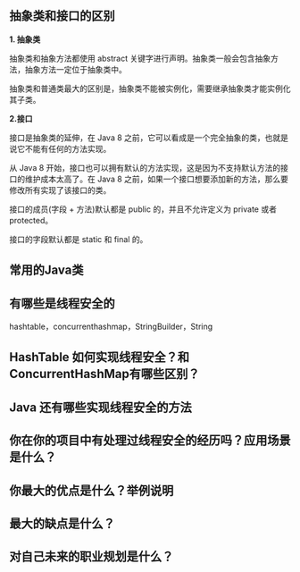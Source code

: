 

## 抽象类和接口的区别



**1. 抽象类**

抽象类和抽象方法都使用 abstract 关键字进行声明。抽象类一般会包含抽象方法，抽象方法一定位于抽象类中。

抽象类和普通类最大的区别是，抽象类不能被实例化，需要继承抽象类才能实例化其子类。

**2.接口**

接口是抽象类的延伸，在 Java 8 之前，它可以看成是一个完全抽象的类，也就是说它不能有任何的方法实现。

从 Java 8 开始，接口也可以拥有默认的方法实现，这是因为不支持默认方法的接口的维护成本太高了。在 Java 8 之前，如果一个接口想要添加新的方法，那么要修改所有实现了该接口的类。

接口的成员(字段 + 方法)默认都是 public 的，并且不允许定义为 private 或者 protected。

接口的字段默认都是 static 和 final 的。

## 常用的Java类



## 有哪些是线程安全的

hashtable，concurrenthashmap，StringBuilder，String



## HashTable 如何实现线程安全？和ConcurrentHashMap有哪些区别？



## Java 还有哪些实现线程安全的方法



## 你在你的项目中有处理过线程安全的经历吗？应用场景是什么？




## 你最大的优点是什么？举例说明
## 最大的缺点是什么？
## 对自己未来的职业规划是什么？
